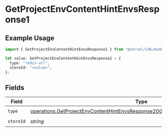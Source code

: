 # GetProjectEnvContentHintEnvsResponse1

## Example Usage

```typescript
import { GetProjectEnvContentHintEnvsResponse1 } from "@vercel/sdk/models/operations";

let value: GetProjectEnvContentHintEnvsResponse1 = {
  type: "redis-url",
  storeId: "<value>",
};
```

## Fields

| Field                                                                                                                                                                                    | Type                                                                                                                                                                                     | Required                                                                                                                                                                                 | Description                                                                                                                                                                              |
| ---------------------------------------------------------------------------------------------------------------------------------------------------------------------------------------- | ---------------------------------------------------------------------------------------------------------------------------------------------------------------------------------------- | ---------------------------------------------------------------------------------------------------------------------------------------------------------------------------------------- | ---------------------------------------------------------------------------------------------------------------------------------------------------------------------------------------- |
| `type`                                                                                                                                                                                   | [operations.GetProjectEnvContentHintEnvsResponse200ApplicationJSONResponseBody3Type](../../models/operations/getprojectenvcontenthintenvsresponse200applicationjsonresponsebody3type.md) | :heavy_check_mark:                                                                                                                                                                       | N/A                                                                                                                                                                                      |
| `storeId`                                                                                                                                                                                | *string*                                                                                                                                                                                 | :heavy_check_mark:                                                                                                                                                                       | N/A                                                                                                                                                                                      |